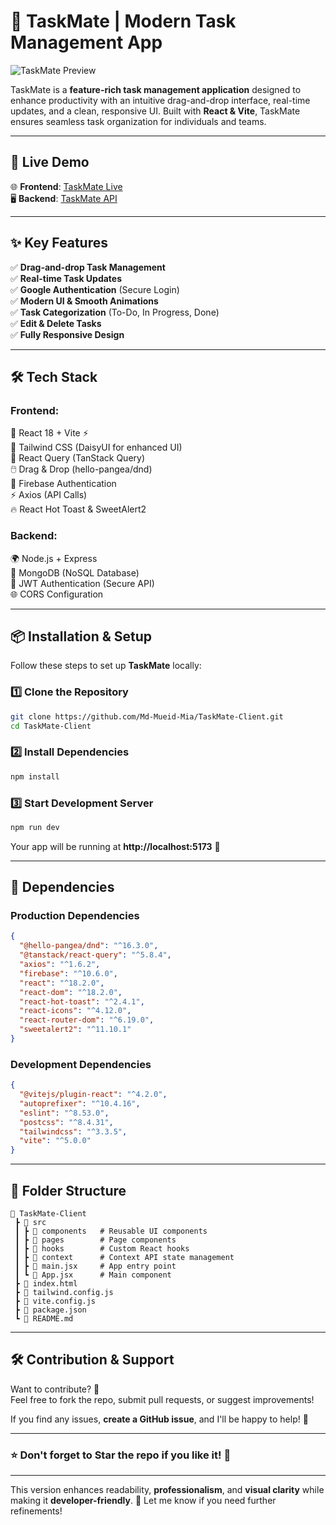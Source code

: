 
# 🚀 TaskMate | Modern Task Management App  

![TaskMate Preview](https://i.ibb.co.com/ZRh3Rgvt/TaskMate.png)  

TaskMate is a **feature-rich task management application** designed to enhance productivity with an intuitive drag-and-drop interface, real-time updates, and a clean, responsive UI. Built with **React & Vite**, TaskMate ensures seamless task organization for individuals and teams.  

---

## 🔗 Live Demo  
🌐 **Frontend**: [TaskMate Live](https://taskmate-abb2d.web.app)  
🖥️ **Backend**: [TaskMate API](https://task-mate-server-ashen.vercel.app)  

---

## ✨ Key Features  

✅ **Drag-and-drop Task Management**  
✅ **Real-time Task Updates**  
✅ **Google Authentication** (Secure Login)  
✅ **Modern UI & Smooth Animations**  
✅ **Task Categorization** (To-Do, In Progress, Done)  
✅ **Edit & Delete Tasks**  
✅ **Fully Responsive Design**  

---

## 🛠️ Tech Stack  

### **Frontend:**  
🚀 React 18 + Vite ⚡  
🎨 Tailwind CSS (DaisyUI for enhanced UI)  
🔄 React Query (TanStack Query)  
🖱️ Drag & Drop (hello-pangea/dnd)  
🔐 Firebase Authentication  
⚡ Axios (API Calls)  
🔥 React Hot Toast & SweetAlert2  

### **Backend:**  
🌍 Node.js + Express  
💾 MongoDB (NoSQL Database)  
🔑 JWT Authentication (Secure API)  
🌐 CORS Configuration  

---

## 📦 Installation & Setup  

Follow these steps to set up **TaskMate** locally:  

### **1️⃣ Clone the Repository**  
```bash
git clone https://github.com/Md-Mueid-Mia/TaskMate-Client.git
cd TaskMate-Client
```

### **2️⃣ Install Dependencies**  
```bash
npm install
```

### **3️⃣ Start Development Server**  
```bash
npm run dev
```
Your app will be running at **http://localhost:5173** 🚀  

---

## 🔧 Dependencies  

### **Production Dependencies**  
```json
{
  "@hello-pangea/dnd": "^16.3.0",
  "@tanstack/react-query": "^5.8.4",
  "axios": "^1.6.2",
  "firebase": "^10.6.0",
  "react": "^18.2.0",
  "react-dom": "^18.2.0",
  "react-hot-toast": "^2.4.1",
  "react-icons": "^4.12.0",
  "react-router-dom": "^6.19.0",
  "sweetalert2": "^11.10.1"
}
```

### **Development Dependencies**  
```json
{
  "@vitejs/plugin-react": "^4.2.0",
  "autoprefixer": "^10.4.16",
  "eslint": "^8.53.0",
  "postcss": "^8.4.31",
  "tailwindcss": "^3.3.5",
  "vite": "^5.0.0"
}
```

---

## 📌 Folder Structure  

```
📂 TaskMate-Client
 ┣ 📂 src
 ┃ ┣ 📂 components   # Reusable UI components
 ┃ ┣ 📂 pages        # Page components
 ┃ ┣ 📂 hooks        # Custom React hooks
 ┃ ┣ 📂 context      # Context API state management
 ┃ ┣ 📜 main.jsx     # App entry point
 ┃ ┗ 📜 App.jsx      # Main component
 ┣ 📜 index.html
 ┣ 📜 tailwind.config.js
 ┣ 📜 vite.config.js
 ┣ 📜 package.json
 ┗ 📜 README.md
```

---

## 🛠️ Contribution & Support  

Want to contribute? 🤝  
Feel free to fork the repo, submit pull requests, or suggest improvements!  

If you find any issues, **create a GitHub issue**, and I'll be happy to help! 🚀  

---

### ⭐ Don't forget to **Star** the repo if you like it! 🌟  

---

This version enhances readability, **professionalism**, and **visual clarity** while making it **developer-friendly**. 🚀 Let me know if you need further refinements!